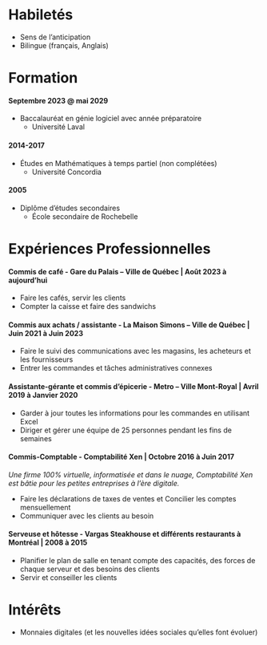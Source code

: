 # Habiletés 
   - Sens de l’anticipation
   - Bilingue (français, Anglais)  

# Formation 
#### Septembre 2023 @ mai 2029
   - Baccalauréat en génie logiciel avec année préparatoire
      - Université Laval

#### 2014-2017
   - Études en Mathématiques à temps partiel (non complétées)
      - Université Concordia

#### 2005
   - Diplôme d’études secondaires
      - École secondaire de Rochebelle
 
# Expériences Professionnelles 

#### Commis de café -	Gare du Palais – Ville de Québec | Août 2023 à aujourd’hui
- Faire les cafés, servir les clients
- Compter la caisse et faire des sandwichs

#### Commis aux achats / assistante	- La Maison Simons – Ville de Québec | Juin 2021 à Juin 2023
- Faire le suivi des communications avec les magasins, les acheteurs et les fournisseurs
- Entrer les commandes et tâches administratives connexes

#### Assistante-gérante et commis d’épicerie -	Metro – Ville Mont-Royal | Avril 2019 à Janvier 2020
- Garder à jour toutes les informations pour les commandes en utilisant Excel
- Diriger et gérer une équipe de 25 personnes pendant les fins de semaines 

#### Commis-Comptable -	Comptabilité Xen | Octobre 2016 à Juin 2017 
_Une firme 100% virtuelle, informatisée et dans le nuage, Comptabilité Xen est bâtie pour les petites entreprises à l’ère digitale._
- Faire les déclarations de taxes de ventes et Concilier les comptes mensuellement
- Communiquer avec les clients au besoin

#### Serveuse et hôtesse -	Vargas Steakhouse et différents restaurants à Montréal | 2008 à 2015
- Planifier le plan de salle en tenant compte des capacités, des forces de chaque serveur et des besoins des clients
- Servir et conseiller les clients 

# Intérêts
 - Monnaies digitales (et les nouvelles idées sociales qu’elles font évoluer)

